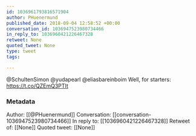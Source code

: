 ```yaml
---
id: 1036961793816571904
author: PHuenermund
published_date: 2018-09-04 12:58:52 +00:00
conversation_id: 1036947523980734466
in_reply_to: 1036960421226467328
retweet: None
quoted_tweet: None
type: tweet
tags:

---
```


@SchultenSimon @yudapearl @eliasbareinboim Well, for starters: https://t.co/QZEmQ3PTIt

### Metadata

Author: [[@PHuenermund]]
Conversation: [[conversation-1036947523980734466]]
In reply to: [[1036960421226467328]]
Retweet of: [[None]]
Quoted tweet: [[None]]

